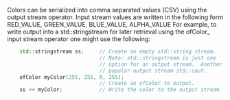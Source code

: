 Colors can be serialized into comma separated values (CSV) using the
output stream operator.  Input stream values are written in the
following form
    RED_VALUE, GREEN_VALUE, BLUE_VALUE, ALPHA_VALUE
For example, to write output into a std::stringstream for later
retrieval using the ofColor_ input stream operator one might use the
following:
```cpp
    std::stringstream ss;     // Create an empty std::string stream.
                              // Note: std::stringstream is just one
                              // option for an output stream.  Another
                              // popular output stream std::cout.
    ofColor myColor(255, 255, 0, 255);
                              // Create an ofColor to output.
    ss << myColor;            // Write the color to the output stream.
```

